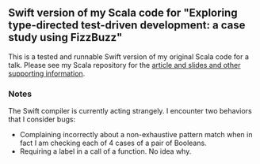 ## Swift version of my Scala code for "Exploring type-directed test-driven development: a case study using FizzBuzz"

This is a tested and runnable Swift version of my original Scala code for a talk. Please see my Scala repository for the [article and slides and other supporting information](https://github.com/franklinchen/talk-on-type-directed-tdd-using-fizzbuzz).

### Notes

The Swift compiler is currently acting strangely. I encounter two behaviors that I consider bugs:

- Complaining incorrectly about a non-exhaustive pattern match when in fact I am checking each of 4 cases of a pair of Booleans.
- Requiring a label in a call of a function. No idea why.

